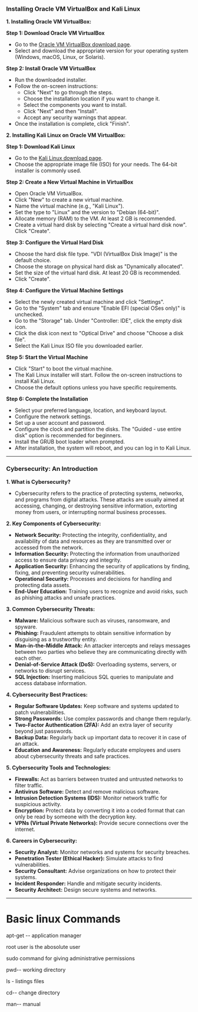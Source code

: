
### Installing Oracle VM VirtualBox and Kali Linux

**1. Installing Oracle VM VirtualBox:**

**Step 1: Download Oracle VM VirtualBox**
- Go to the [Oracle VM VirtualBox download page](https://www.virtualbox.org/wiki/Downloads).
- Select and download the appropriate version for your operating system (Windows, macOS, Linux, or Solaris).

**Step 2: Install Oracle VM VirtualBox**
- Run the downloaded installer.
- Follow the on-screen instructions:
  - Click "Next" to go through the steps.
  - Choose the installation location if you want to change it.
  - Select the components you want to install.
  - Click "Next" and then "Install".
  - Accept any security warnings that appear.
- Once the installation is complete, click "Finish".

**2. Installing Kali Linux on Oracle VM VirtualBox:**

**Step 1: Download Kali Linux**
- Go to the [Kali Linux download page](https://www.kali.org/get-kali/).
- Choose the appropriate image file (ISO) for your needs. The 64-bit installer is commonly used.

**Step 2: Create a New Virtual Machine in VirtualBox**
- Open Oracle VM VirtualBox.
- Click "New" to create a new virtual machine.
- Name the virtual machine (e.g., "Kali Linux").
- Set the type to "Linux" and the version to "Debian (64-bit)".
- Allocate memory (RAM) to the VM. At least 2 GB is recommended.
- Create a virtual hard disk by selecting "Create a virtual hard disk now". Click "Create".

**Step 3: Configure the Virtual Hard Disk**
- Choose the hard disk file type. "VDI (VirtualBox Disk Image)" is the default choice.
- Choose the storage on physical hard disk as "Dynamically allocated".
- Set the size of the virtual hard disk. At least 20 GB is recommended.
- Click "Create".

**Step 4: Configure the Virtual Machine Settings**
- Select the newly created virtual machine and click "Settings".
- Go to the "System" tab and ensure "Enable EFI (special OSes only)" is unchecked.
- Go to the "Storage" tab. Under "Controller: IDE", click the empty disk icon.
- Click the disk icon next to "Optical Drive" and choose "Choose a disk file".
- Select the Kali Linux ISO file you downloaded earlier.

**Step 5: Start the Virtual Machine**
- Click "Start" to boot the virtual machine.
- The Kali Linux installer will start. Follow the on-screen instructions to install Kali Linux.
- Choose the default options unless you have specific requirements.

**Step 6: Complete the Installation**
- Select your preferred language, location, and keyboard layout.
- Configure the network settings.
- Set up a user account and password.
- Configure the clock and partition the disks. The "Guided - use entire disk" option is recommended for beginners.
- Install the GRUB boot loader when prompted.
- After installation, the system will reboot, and you can log in to Kali Linux.

---

### Cybersecurity: An Introduction

**1. What is Cybersecurity?**
- Cybersecurity refers to the practice of protecting systems, networks, and programs from digital attacks. These attacks are usually aimed at accessing, changing, or destroying sensitive information, extorting money from users, or interrupting normal business processes.

**2. Key Components of Cybersecurity:**
- **Network Security:** Protecting the integrity, confidentiality, and availability of data and resources as they are transmitted over or accessed from the network.
- **Information Security:** Protecting the information from unauthorized access to ensure data privacy and integrity.
- **Application Security:** Enhancing the security of applications by finding, fixing, and preventing security vulnerabilities.
- **Operational Security:** Processes and decisions for handling and protecting data assets.
- **End-User Education:** Training users to recognize and avoid risks, such as phishing attacks and unsafe practices.

**3. Common Cybersecurity Threats:**
- **Malware:** Malicious software such as viruses, ransomware, and spyware.
- **Phishing:** Fraudulent attempts to obtain sensitive information by disguising as a trustworthy entity.
- **Man-in-the-Middle Attack:** An attacker intercepts and relays messages between two parties who believe they are communicating directly with each other.
- **Denial-of-Service Attack (DoS):** Overloading systems, servers, or networks to disrupt services.
- **SQL Injection:** Inserting malicious SQL queries to manipulate and access database information.

**4. Cybersecurity Best Practices:**
- **Regular Software Updates:** Keep software and systems updated to patch vulnerabilities.
- **Strong Passwords:** Use complex passwords and change them regularly.
- **Two-Factor Authentication (2FA):** Add an extra layer of security beyond just passwords.
- **Backup Data:** Regularly back up important data to recover it in case of an attack.
- **Education and Awareness:** Regularly educate employees and users about cybersecurity threats and safe practices.

**5. Cybersecurity Tools and Technologies:**
- **Firewalls:** Act as barriers between trusted and untrusted networks to filter traffic.
- **Antivirus Software:** Detect and remove malicious software.
- **Intrusion Detection Systems (IDS):** Monitor network traffic for suspicious activity.
- **Encryption:** Protect data by converting it into a coded format that can only be read by someone with the decryption key.
- **VPNs (Virtual Private Networks):** Provide secure connections over the internet.

**6. Careers in Cybersecurity:**
- **Security Analyst:** Monitor networks and systems for security breaches.
- **Penetration Tester (Ethical Hacker):** Simulate attacks to find vulnerabilities.
- **Security Consultant:** Advise organizations on how to protect their systems.
- **Incident Responder:** Handle and mitigate security incidents.
- **Security Architect:** Design secure systems and networks.

---

# Basic linux Commands


apt-get -- application manager

root user is the abosolute user 

sudo command for giving administrative permissions

pwd-- working directory

ls - listings files

cd-- change directory

man-- manual

